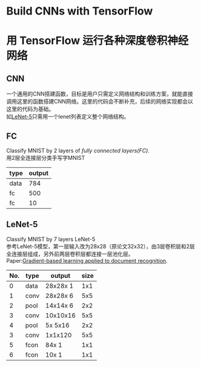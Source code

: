# Build CNNs with TensorFlow
# 用 TensorFlow 运行各种深度卷积神经网络
## CNN
一个通用的CNN搭建函数，目标是用户只需定义网络结构和训练方案，就能直接调用这里的函数搭建CNN网络。这里的代码会不断补充，后续的网络实现都会以这里的代码为基础。  
如[LeNet-5](https://github.com/Code-0x00/tensorflow_cnn/blob/master/LeNet-5/LeNet_5_train.py)只需用一个lenet列表定义整个网络结构。
## FC
Classify MNIST by 2 layers of *fully connected layers(FC)*.  
用2层全连接层分类手写字MNIST

|type|output|
|----|----|
|data|784|
|fc|500|
|fc|10|
## LeNet-5
Classify MNIST by 7 layers LeNet-5  
参考LeNet-5模型，第一层输入改为28x28（原论文32x32），由3层卷积层和2层全连接层组成，另外前两层卷积层都连接一层池化层。  
Paper:[Gradient-based learning applied to document recognition](http://xueshu.baidu.com/s?wd=paperuri%3A%2880fd293244903d8233327d0e5ba6de62%29).

|No.|type|output|size|
|----|----|----|----|
|0|data|28x28x 1|1x1|
|1|conv|28x28x 6|5x5|
|2|pool|14x14x 6|2x2|
|3|conv|10x10x16|5x5|
|4|pool| 5x 5x16|2x2|
|3|conv| 1x1x120|5x5|
|5|fcon|84x 1|1x1|
|6|fcon|10x 1|1x1|